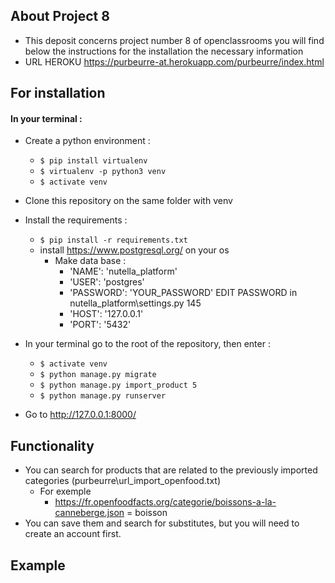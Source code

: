 ## About Project 8
- This deposit concerns project number 8 of openclassrooms you will find below the instructions for the installation the necessary information
- URL HEROKU https://purbeurre-at.herokuapp.com/purbeurre/index.html

## For installation
#### In your terminal : 
* Create a python environment : 
    * `$ pip install virtualenv `
    * `$ virtualenv -p python3 venv` 
    * `$ activate venv` 
* Clone this repository on the same folder with venv
* Install the requirements :
    * `$ pip install -r requirements.txt`
    * install https://www.postgresql.org/ on your os
        * Make data base :
            *   'NAME': 'nutella_platform'
            *   'USER': 'postgres'
            *   'PASSWORD': 'YOUR_PASSWORD' EDIT PASSWORD in nutella_platform\settings.py 145
            *   'HOST': '127.0.0.1'
            *   'PORT': '5432'
* In your terminal go to the root of the repository, then enter :
    * `$ activate venv` 
    * `$ python manage.py migrate`
    * `$ python manage.py import_product 5`
    * `$ python manage.py runserver`

* Go to  http://127.0.0.1:8000/

## Functionality
* You can search for products that are related to the previously imported categories (purbeurre\url_import_openfood.txt)
    * For exemple
        * https://fr.openfoodfacts.org/categorie/boissons-a-la-canneberge.json = boisson
* You can save them and search for substitutes, but you will need to create an account first.

## Example
